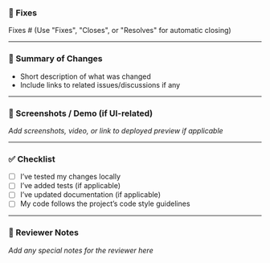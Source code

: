 ### 📌 Fixes

Fixes #<issue-number> (Use "Fixes", "Closes", or "Resolves" for automatic closing)

---

### 📝 Summary of Changes

- Short description of what was changed
- Include links to related issues/discussions if any

---

### 📸 Screenshots / Demo (if UI-related)

_Add screenshots, video, or link to deployed preview if applicable_

---

### ✅ Checklist

- [ ] I’ve tested my changes locally
- [ ] I’ve added tests (if applicable)
- [ ] I’ve updated documentation (if applicable)
- [ ] My code follows the project’s code style guidelines

---

### 👀 Reviewer Notes

_Add any special notes for the reviewer here_
